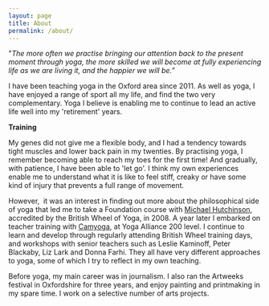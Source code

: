 ```yaml
---
layout: page
title: About
permalink: /about/
---
```



"*The more often we practise bringing our attention back to the present moment through yoga, the more skilled we will become at fully experiencing life as we are living it, and the happier we will be.”*

I have been teaching yoga in the Oxford area since 2011. As well as yoga, I have enjoyed a range of sport all my life, and find the two very complementary. Yoga I believe is enabling me to continue to lead an active life well into my 'retirement' years.

**Training**

My genes did not give me a flexible body, and I had a tendency towards tight muscles and lower back pain in my twenties. By practising yoga, I remember becoming able to reach my toes for the first time! And gradually, with patience, I have been able to 'let go'. I think my own experiences enable me to understand what it is like to feel stiff, creaky or have some kind of injury that prevents a full range of movement.

However, &nbsp;it was an interest in finding out more about the philosophical side of yoga that led me to take a Foundation course with [Michael Hutchinson](http://www.twobirdsyoga.com/), accredited by the British Wheel of Yoga, in 2008. A year later I embarked on teacher training with [Camyoga](http://www.camyoga.co.uk/), at Yoga Alliance 200 level. I continue to learn and develop through regularly attending British Wheel training days, and workshops with senior teachers such as Leslie Kaminoff, Peter Blackaby, Liz Lark and Donna Farhi. They all have very different approaches to yoga, some of which I try to reflect in my own teaching.

Before yoga, my main career was in journalism. I also ran the Artweeks festival in Oxfordshire for three years, and enjoy painting and printmaking in my spare time. I work on a selective number of arts projects.